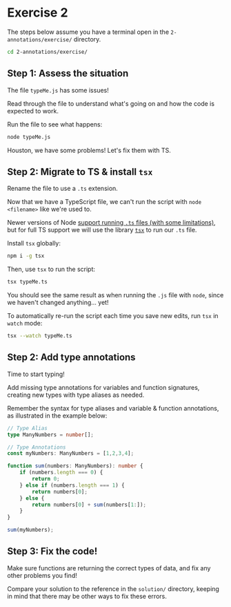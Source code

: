 # Exercise 2

The steps below assume you have a terminal open in the `2-annotations/exercise/` directory.

```zsh
cd 2-annotations/exercise/
```

## Step 1: Assess the situation

The file `typeMe.js` has some issues! 

Read through the file to understand what's going on and how the code is expected to work.

Run the file to see what happens: 

```zsh
node typeMe.js
```

Houston, we have some problems! Let's fix them with TS.

## Step 2: Migrate to TS & install `tsx`

Rename the file to use a `.ts` extension.

Now that we have a TypeScript file, we can't run the script with `node <filename>` like we're used to.

Newer versions of Node [support running `.ts` files (with some limitations)](https://nodejs.org/docs/latest-v24.x/api/typescript.html), but for full TS support we will use the library [`tsx`](https://tsx.is/) to run our `.ts` file. 


Install `tsx` globally: 

```zsh
npm i -g tsx
```

Then, use `tsx` to run the script:

```zsh
tsx typeMe.ts
```

You should see the same result as when running the `.js` file with `node`, since we haven't changed anything... yet!

To automatically re-run the script each time you save new edits, run `tsx` in `watch` mode:

```zsh
tsx --watch typeMe.ts
```


## Step 2: Add type annotations

Time to start typing!

Add missing type annotations for variables and function signatures, creating new types with type aliases as needed.

Remember the syntax for type aliases and variable & function annotations, as illustrated in the example below: 

```ts
// Type Alias
type ManyNumbers = number[];

// Type Annotations
const myNumbers: ManyNumbers = [1,2,3,4];

function sum(numbers: ManyNumbers): number {
    if (numbers.length === 0) {
        return 0;
    } else if (numbers.length === 1) {
        return numbers[0];
    } else {
        return numbers[0] + sum(numbers[1:]);
    }
}

sum(myNumbers);
```

## Step 3: Fix the code!

Make sure functions are returning the correct types of data, and fix any other problems you find!

Compare your solution to the reference in the `solution/` directory, keeping in mind that there may be other ways to fix these errors.

